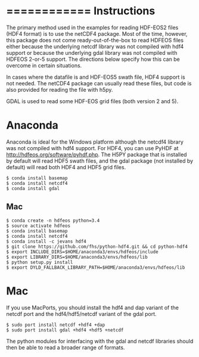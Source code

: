 ============
Instructions
============
The primary method used in the examples for reading HDF-EOS2 files (HDF4 format)
is to use the netCDF4 package.  Most of the time, however, this
package does not come ready-out-of-the-box to read HDFEOS files either because
the underlying netcdf library was not compiled with hdf4 support or because
the underlying gdal library was not compiled with HDFEOS 2-or-5 support.  The
directions below specify how this can be overcome in certain situations.

In cases where the datafile is and HDF-EOS5 swath file, HDF4 support is
not needed.  The netCDF4 package can usually read these files, but code
is also provided for reading the file with h5py.

GDAL is used to read some HDF-EOS grid files (both version 2 and 5).

Anaconda
========
Anaconda is ideal for the Windows platform although the netcdf4
library was not compiled with hdf4 support. For HDF4, you can use
PyHDF at http://hdfeos.org/software/pyhdf.php. The H5PY package
that is installed by default will read HDF5 swath files, and the
gdal package (not installed by default) will read both HDF4 and
HDF5 grid files.

    $ conda install basemap
    $ conda install netcdf4
    $ conda install gdal

Mac
---

    $ conda create -n hdfeos python=3.4
    $ source activate hdfeos
    $ conda install basemap
    $ conda install netcdf4
    $ conda install -c jevans hdf4
    $ git clone https://github.com/fhs/python-hdf4.git && cd python-hdf4
    $ export INCLUDE_DIRS=$HOME/anaconda3/envs/hdfeos/include
    $ export LIBRARY_DIRS=$HOME/anaconda3/envs/hdfeos/lib
    $ python setup.py install
    $ export DYLD_FALLBACK_LIBRARY_PATH=$HOME/anaconda3/envs/hdfeos/lib


Mac
===

If you use MacPorts, you should install the hdf4 and dap variant of the netcdf
port and the hdf4/hdf5/netcdf variant of the gdal port.

    $ sudo port install netcdf +hdf4 +dap
    $ sudo port install gdal +hdf4 +hdf5 +netcdf

The python modules for interfacing with the gdal and netcdf libraries should
then be able to read a broader range of formats.
